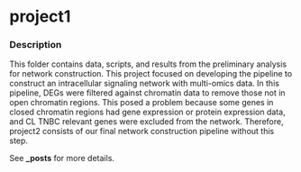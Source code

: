 project1
==============================

### Description
This folder contains data, scripts, and results from the preliminary analysis for network construction. This project focused on developing the pipeline to construct an intracellular signaling network with multi-omics data. In this pipeline, DEGs were filtered against chromatin data to remove those not in open chromatin regions. This posed a problem because some genes in closed chromatin regions had gene expression or protein expression data, and CL TNBC relevant genes were excluded from the network. Therefore, project2 consists of our final network construction pipeline without this step.

See **\_posts** for more details.

